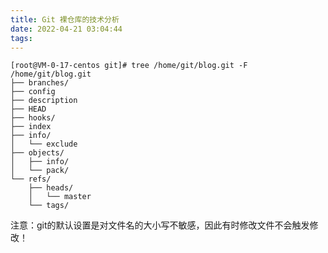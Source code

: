 ```yaml
---
title: Git 裸仓库的技术分析
date: 2022-04-21 03:04:44
tags:
---
```


``` console
[root@VM-0-17-centos git]# tree /home/git/blog.git -F
/home/git/blog.git
├── branches/
├── config
├── description
├── HEAD
├── hooks/
├── index
├── info/
│   └── exclude
├── objects/
│   ├── info/
│   └── pack/
└── refs/
    ├── heads/
    │   └── master
    └── tags/
```

注意：git的默认设置是对文件名的大小写不敏感，因此有时修改文件不会触发修改！
